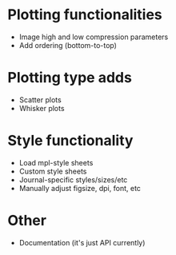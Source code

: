# Plotting functionalities
* Image high and low compression parameters
* Add ordering (bottom-to-top)

# Plotting type adds
* Scatter plots
* Whisker plots

# Style functionality
* Load mpl-style sheets
* Custom style sheets
* Journal-specific styles/sizes/etc
* Manually adjust figsize, dpi, font, etc

# Other
* Documentation (it's just API currently)